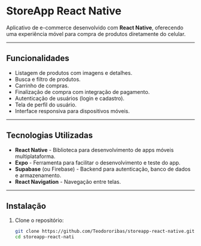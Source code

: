 # StoreApp React Native

Aplicativo de e-commerce desenvolvido com **React Native**, oferecendo uma experiência móvel para compra de produtos diretamente do celular.

---

## Funcionalidades

- Listagem de produtos com imagens e detalhes.
- Busca e filtro de produtos.
- Carrinho de compras.
- Finalização de compra com integração de pagamento.
- Autenticação de usuários (login e cadastro).
- Tela de perfil do usuário.
- Interface responsiva para dispositivos móveis.

---

## Tecnologias Utilizadas

- **React Native** - Biblioteca para desenvolvimento de apps móveis multiplataforma.
- **Expo** - Ferramenta para facilitar o desenvolvimento e teste do app.
- **Supabase** (ou Firebase) - Backend para autenticação, banco de dados e armazenamento.
- **React Navigation** - Navegação entre telas.

---

## Instalação

1. Clone o repositório:
   ```bash
   git clone https://github.com/Teodororibas/storeapp-react-native.git
   cd storeapp-react-nati
